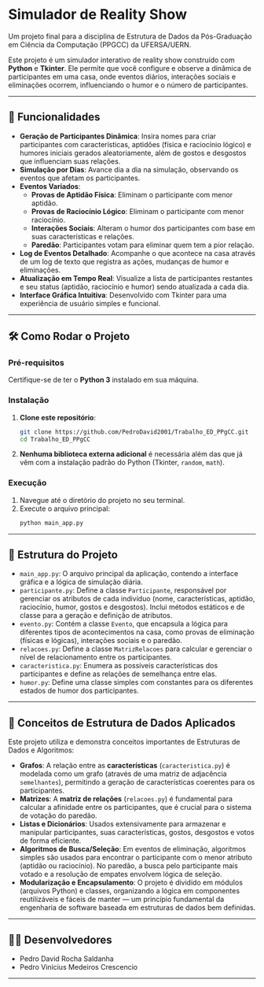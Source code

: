 # Simulador de Reality Show

Um projeto final para a disciplina de Estrutura de Dados da Pós-Graduação em Ciência da Computação (PPGCC) da UFERSA/UERN.

Este projeto é um simulador interativo de reality show construído com **Python** e **Tkinter**. Ele permite que você configure e observe a dinâmica de participantes em uma casa, onde eventos diários, interações sociais e eliminações ocorrem, influenciando o humor e o número de participantes.

-----

## 🚀 Funcionalidades

  * **Geração de Participantes Dinâmica**: Insira nomes para criar participantes com características, aptidões (física e raciocínio lógico) e humores iniciais gerados aleatoriamente, além de gostos e desgostos que influenciam suas relações.
  * **Simulação por Dias**: Avance dia a dia na simulação, observando os eventos que afetam os participantes.
  * **Eventos Variados**:
      * **Provas de Aptidão Física**: Eliminam o participante com menor aptidão.
      * **Provas de Raciocínio Lógico**: Eliminam o participante com menor raciocínio.
      * **Interações Sociais**: Alteram o humor dos participantes com base em suas características e relações.
      * **Paredão**: Participantes votam para eliminar quem tem a pior relação.
  * **Log de Eventos Detalhado**: Acompanhe o que acontece na casa através de um log de texto que registra as ações, mudanças de humor e eliminações.
  * **Atualização em Tempo Real**: Visualize a lista de participantes restantes e seu status (aptidão, raciocínio e humor) sendo atualizada a cada dia.
  * **Interface Gráfica Intuitiva**: Desenvolvido com Tkinter para uma experiência de usuário simples e funcional.

-----

## 🛠️ Como Rodar o Projeto

### Pré-requisitos

Certifique-se de ter o **Python 3** instalado em sua máquina.

### Instalação

1.  **Clone este repositório**:

    ```bash
    git clone https://github.com/PedroDavid2001/Trabalho_ED_PPgCC.git
    cd Trabalho_ED_PPgCC
    ```

2.  **Nenhuma biblioteca externa adicional** é necessária além das que já vêm com a instalação padrão do Python (Tkinter, `random`, `math`).

### Execução

1.  Navegue até o diretório do projeto no seu terminal.
2.  Execute o arquivo principal:
    ```bash
    python main_app.py
    ```

-----

## 📂 Estrutura do Projeto

  * `main_app.py`: O arquivo principal da aplicação, contendo a interface gráfica e a lógica de simulação diária.
  * `participante.py`: Define a classe `Participante`, responsável por gerenciar os atributos de cada indivíduo (nome, características, aptidão, raciocínio, humor, gostos e desgostos). Inclui métodos estáticos e de classe para a geração e definição de atributos.
  * `evento.py`: Contém a classe `Evento`, que encapsula a lógica para diferentes tipos de acontecimentos na casa, como provas de eliminação (físicas e lógicas), interações sociais e o paredão.
  * `relacoes.py`: Define a classe `MatrizRelacoes` para calcular e gerenciar o nível de relacionamento entre os participantes.
  * `caracteristica.py`: Enumera as possíveis características dos participantes e define as relações de semelhança entre elas.
  * `humor.py`: Define uma classe simples com constantes para os diferentes estados de humor dos participantes.

-----

## 🧠 Conceitos de Estrutura de Dados Aplicados

Este projeto utiliza e demonstra conceitos importantes de Estruturas de Dados e Algoritmos:

  * **Grafos**: A relação entre as **características** (`caracteristica.py`) é modelada como um grafo (através de uma matriz de adjacência `semelhantes`), permitindo a geração de características coerentes para os participantes.
  * **Matrizes**: A **matriz de relações** (`relacoes.py`) é fundamental para calcular a afinidade entre os participantes, que é crucial para o sistema de votação do paredão.
  * **Listas e Dicionários**: Usados extensivamente para armazenar e manipular participantes, suas características, gostos, desgostos e votos de forma eficiente.
  * **Algoritmos de Busca/Seleção**: Em eventos de eliminação, algoritmos simples são usados para encontrar o participante com o menor atributo (aptidão ou raciocínio). No paredão, a busca pelo participante mais votado e a resolução de empates envolvem lógica de seleção.
  * **Modularização e Encapsulamento**: O projeto é dividido em módulos (arquivos Python) e classes, organizando a lógica em componentes reutilizáveis e fáceis de manter — um princípio fundamental da engenharia de software baseada em estruturas de dados bem definidas.

-----

## 👨‍💻 Desenvolvedores

  * Pedro David Rocha Saldanha
  * Pedro Vinícius Medeiros Crescencio

-----
